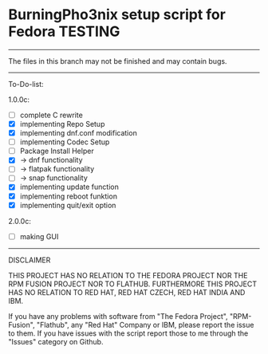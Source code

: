 # BurningPho3nix setup script for Fedora TESTING

_______________________________________________________

The files in this branch may not be finished and may contain bugs.

_______________________________________________________

To-Do-list:

1.0.0c:
- [ ] complete C rewrite
- [x] implementing Repo Setup
- [x] implementing dnf.conf modification
- [ ] implementing Codec Setup
- [ ] Package Install Helper
- [x] -> dnf functionality
- [ ] -> flatpak functionality
- [ ] -> snap functionality
- [x] implementing update function
- [x] implementing reboot funktion
- [x] implementing quit/exit option

2.0.0c:
- [ ] making GUI

_______________________________________________________
DISCLAIMER

THIS PROJECT HAS NO RELATION TO THE FEDORA PROJECT NOR THE RPM FUSION PROJECT NOR TO FLATHUB.
FURTHERMORE THIS PROJECT HAS NO RELATION TO RED HAT, RED HAT CZECH, RED HAT INDIA AND IBM.

If you have any problems with software from "The Fedora Project", "RPM-Fusion", "Flathub", any "Red Hat" Company or IBM,
please report the issue to them.
If you have issues with the script report those to me through the "Issues" category on Github.
